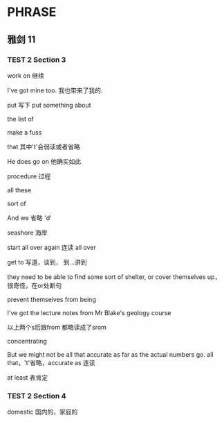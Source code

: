 # PHRASE

## 雅剑 11

### TEST 2 Section 3

work on 	继续

I've got mine too.	我也带来了我的.

put 写下 put something about

the list of

make a fuss

that 其中't'会弱读或者省略

He does go on 他确实如此

procedure 过程

all these 

sort of

And we 省略 'd'

seashore 海岸

start all over again 连读 all over

get to 写道，谈到， 到...讲到

they need to be able to find some sort of shelter, or cover themselves up， 很奇怪，在or处断句

prevent themselves from being

I've got the lecture notes from Mr Blake's geology course

以上两个s后跟from 都略读成了srom

concentrating

But we might not be all that accurate as far as the actual numbers go. all that，'t'省略，accurate as 连读

at least 表肯定

### TEST 2 Section 4

domestic	国内的，家庭的